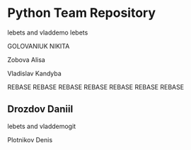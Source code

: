 ﻿# Python Team Repository

lebets and vladdemo
lebets

GOLOVANIUK NIKITA

Zobova Alisa

Vladislav Kandyba

REBASE REBASE REBASE REBASE REBASE REBASE REBASE 


## Drozdov Daniil


lebets and vladdemogit

Plotnikov Denis


